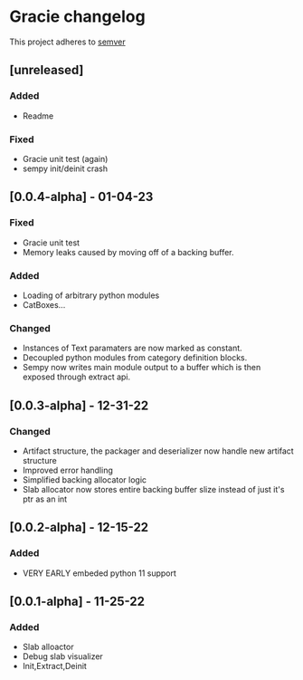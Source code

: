 # Gracie changelog

This project adheres to [semver](https://semver.org/)

## [unreleased]
### Added
- Readme

### Fixed
- Gracie unit test (again)
- sempy init/deinit crash

## [0.0.4-alpha] - 01-04-23
### Fixed
- Gracie unit test
- Memory leaks caused by moving off of a backing buffer.

### Added
- Loading of arbitrary python modules
- CatBoxes...

### Changed
- Instances of Text paramaters are now marked as constant.
- Decoupled python modules from category definition blocks.
- Sempy now writes main module output to a buffer which is then exposed through extract api.

## [0.0.3-alpha] - 12-31-22
### Changed
- Artifact structure, the packager and deserializer now handle new artifact structure
- Improved error handling
- Simplified backing allocator logic
- Slab allocator now stores entire backing buffer slize instead of just it's ptr as an int

## [0.0.2-alpha] - 12-15-22
### Added
- VERY EARLY embeded python 11 support

## [0.0.1-alpha] - 11-25-22

### Added
- Slab alloactor
- Debug slab visualizer
- Init,Extract,Deinit
